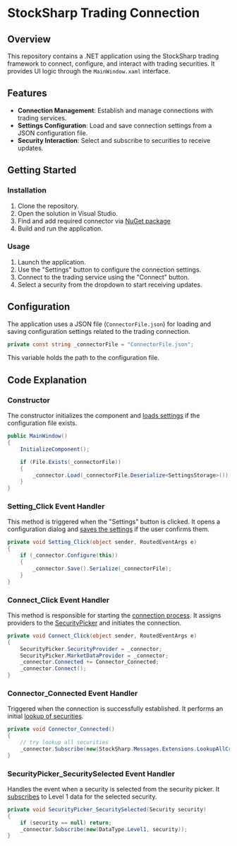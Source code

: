 # StockSharp Trading Connection

## Overview

This repository contains a .NET application using the StockSharp trading framework to connect, configure, and interact with trading securities. It provides UI logic through the `MainWindow.xaml` interface.

## Features

- **Connection Management**: Establish and manage connections with trading services.
- **Settings Configuration**: Load and save connection settings from a JSON configuration file.
- **Security Interaction**: Select and subscribe to securities to receive updates.

## Getting Started

### Installation

1. Clone the repository.
2. Open the solution in Visual Studio.
3. Find and add required connector via [NuGet package](https://doc.stocksharp.com/topics/api/setup.html#private-nuget-server)
4. Build and run the application.

### Usage

1. Launch the application.
2. Use the "Settings" button to configure the connection settings.
3. Connect to the trading service using the "Connect" button.
4. Select a security from the dropdown to start receiving updates.

## Configuration

The application uses a JSON file (`ConnectorFile.json`) for loading and saving configuration settings related to the trading connection.

```csharp
private const string _connectorFile = "ConnectorFile.json";
```

This variable holds the path to the configuration file.

## Code Explanation

### Constructor

The constructor initializes the component and [loads settings](https://doc.stocksharp.com/topics/api/connectors/save_and_load_settings.html) if the configuration file exists.

```csharp
public MainWindow()
{
    InitializeComponent();

    if (File.Exists(_connectorFile))
    {
        _connector.Load(_connectorFile.Deserialize<SettingsStorage>());
    }
}
```

### Setting_Click Event Handler

This method is triggered when the "Settings" button is clicked. It opens a configuration dialog and [saves the settings](https://doc.stocksharp.com/topics/api/connectors/save_and_load_settings.html) if the user confirms them.

```csharp
private void Setting_Click(object sender, RoutedEventArgs e)
{
    if (_connector.Configure(this))
    {
        _connector.Save().Serialize(_connectorFile);
    }
}
```

### Connect_Click Event Handler

This method is responsible for starting the [connection process](https://doc.stocksharp.com/topics/api/connectors.html). It assigns providers to the [SecurityPicker](https://doc.stocksharp.com/topics/api/graphical_user_interface/instruments/picker.html) and initiates the connection.

```csharp
private void Connect_Click(object sender, RoutedEventArgs e)
{
    SecurityPicker.SecurityProvider = _connector;
    SecurityPicker.MarketDataProvider = _connector;
    _connector.Connected += Connector_Connected;
    _connector.Connect();
}
```

### Connector_Connected Event Handler

Triggered when the connection is successfully established. It performs an initial [lookup of securities](https://doc.stocksharp.com/topics/api/instruments/instrument_search.html).

```csharp
private void Connector_Connected()
{
    // try lookup all securities
    _connector.Subscribe(new(StockSharp.Messages.Extensions.LookupAllCriteriaMessage));
}
```

### SecurityPicker_SecuritySelected Event Handler

Handles the event when a security is selected from the security picker. It [subscribes](https://doc.stocksharp.com/topics/api/market_data/subscriptions.html) to Level 1 data for the selected security.

```csharp
private void SecurityPicker_SecuritySelected(Security security)
{
    if (security == null) return;
    _connector.Subscribe(new(DataType.Level1, security));
}
```